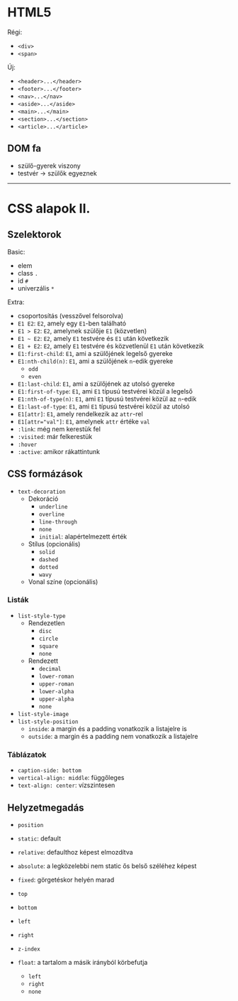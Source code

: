 # HTML5

Régi:

- `<div>`
- `<span>`

Új:

- `<header>...</header>`
- `<footer>...</footer>`
- `<nav>...</nav>`
- `<aside>...</aside>`
- `<main>...</main>`
- `<section>...</section>`
- `<article>...</article>`

## DOM fa

- szülő-gyerek viszony
- testvér -> szülők egyeznek

--- 

# CSS alapok II.

## Szelektorok

Basic:

- elem
- class `.`
- id `#`
- univerzális `*`

Extra:

- csoportosítás (vesszővel felsorolva)
- `E1 E2`: `E2`, amely egy `E1`-ben található
- `E1 > E2`: `E2`, amelynek szülője `E1` (közvetlen)
- `E1 ~ E2`: `E2`, amely `E1` testvére és `E1` után következik
- `E1 + E2`: `E2`, amely `E1` testvére és közvetlenül `E1` után következik
- `E1:first-child`: `E1`, ami a szülőjének legelső gyereke
- `E1:nth-child(n)`: `E1`, ami a szülőjének `n`-edik gyereke
  - `odd` 
  - `even`
- `E1:last-child`: `E1`, ami a szülőjének az utolsó gyereke
- `E1:first-of-type`: `E1`, ami `E1` típusú testvérei közül a legelső
- `E1:nth-of-type(n)`: `E1`, ami `E1` típusú testvérei közül az `n`-edik
- `E1:last-of-type`: `E1`, ami `E1` típusú testvérei közül az utolsó
- `E1[attr]`: `E1`, amely rendelkezik az `attr`-rel
- `E1[attr="val"]`: `E1`, amelynek `attr` értéke `val`
- `:link`: még nem kerestük fel
- `:visited`: már felkerestük
- `:hover`
- `:active`: amikor rákattintunk

## CSS formázások

- `text-decoration`
  - Dekoráció
    - `underline`
    - `overline`
    - `line-through`
    - `none`
    - `initial`: alapértelmezett érték
  - Stílus (opcionális)
    - `solid`
    - `dashed`
    - `dotted`
    - `wavy`
  - Vonal színe (opcionális)

### Listák

- `list-style-type`
  - Rendezetlen
    - `disc`
    - `circle`
    - `square`
    - `none`
  - Rendezett
    - `decimal`
    - `lower-roman`
    - `upper-roman`
    - `lower-alpha`
    - `upper-alpha`
    - `none`
- `list-style-image`
- `list-style-position`
  - `inside`: a margin és a padding vonatkozik a listajelre is
  - `outside`: a margin és a padding nem vonatkozik a listajelre

### Táblázatok

- `caption-side: bottom`
- `vertical-align: middle`: függőleges
- `text-align: center`: vízszintesen

 ## Helyzetmegadás

 - `position`
  - `static`: default
  - `relative`: defaulthoz képest elmozdítva
  - `absolute`: a legközelebbi nem static ős belső széléhez képest
  - `fixed`: görgetéskor helyén marad

- `top`
- `bottom`
- `left`
- `right`

- `z-index`

- `float`: a tartalom a másik irányból körbefutja
  - `left`
  - `right`
  - `none`

